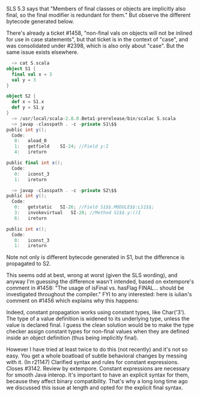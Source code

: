  SLS 5.3 says that "Members of final classes or objects are implicitly also final, so the final modifier is redundant for them." But observe the different bytecode generated below.

There's already a ticket #1458, "non-final vals on objects will not be inlined for use in case statements", but that ticket is in the context of "case", and was consolidated under #2398, which is also only about "case". But the same issue exists elsewhere.

```scala
  ~> cat S.scala                                               
object S1 {
  final val x = 3
  val y = 3
}

object S2 {
  def x = S1.x
  def y = S1.y
}
  ~> /usr/local/scala-2.8.0.Beta1-prerelease/bin/scalac S.scala
  ~> javap -classpath . -c -private S1\$$
public int y();
  Code:
   0:	aload_0
   1:	getfield	SI-24; //Field y:I
   4:	ireturn

public final int x();
  Code:
   0:	iconst_3
   1:	ireturn

  ~> javap -classpath . -c -private S2\$$
public int y();
  Code:
   0:	getstatic	SI-26; //Field S1$$.MODULE$$:LS1$$;
   3:	invokevirtual	SI-28; //Method S1$$.y:()I
   6:	ireturn

public int x();
  Code:
   0:	iconst_3
   1:	ireturn
```

Note not only is different bytecode generated in S1, but the difference is propagated to S2.

This seems odd at best, wrong at worst (given the SLS wording), and anyway I'm guessing the difference wasn't intended, based on extempore's comment in #1458: "The usage of isFinal vs. hasFlag FINAL... should be investigated throughout the compiler."
FYI to any interested: here is iulian's comment on #1456 which explains why this happens:

Indeed, constant propagation works using constant types, like Char('3'). The type of a value definition is widened to its underlying type, unless the value is declared final. I guess the clean solution would be to make the type checker assign constant types for non-final values when they are defined inside an object definition (thus being implicitly final).

However I have tried at least twice to do this (not recently) and it's not so easy.  You get a whole boatload of subtle behavioral changes by messing with it.
(In r21147) Clarified syntax and rules for constant expressions. Closes #3142. Review by extempore.
Constant expressions are necessary for smooth Java interop. It's important to have an explicit syntax for them, because they affect binary compatibility. That's why a long long time ago we discussed this issue at length and opted for the explicit final syntax.
